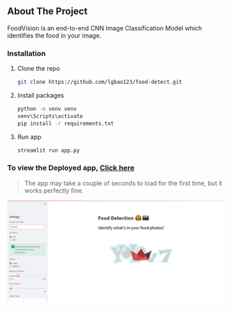 

<!-- ABOUT THE PROJECT -->
## About The Project



FoodVision is an end-to-end CNN Image Classification Model which identifies the food in your image.


### Installation


1. Clone the repo
   ```sh
   git clone https://github.com/lgbao123/food-detect.git
   ```
3. Install packages
   ```sh
   python -m venv venv
   venv\Scripts\activate
   pip install -r requirements.txt
   ```
4. Run app
   ```sh
   streamlit run app.py
   ```



### To view the Deployed app, [Click here](https://lgbao123-food-detect-app-1nwc2g.streamlit.app/)

> The app may take a couple of seconds to load for the first time, but it works perfectly fine.

![Screenshot](./assets/demo.png)


